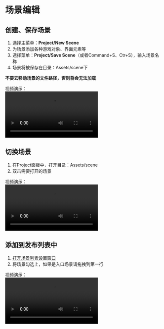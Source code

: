 # 场景编辑

## 创建、保存场景
1. 选择主菜单：__Project/New Scene__
2. 为场景添加各种游戏对象、界面元素等
3. 选择菜单：__Project/Save Scene__（或者Command+S、Ctr+S），输入场景名称
4. 场景将被保存在目录：Assets/scene下
  
__不要去移动场景的文件路径，否则将会无法加载__    

视频演示：  
<video controls="controls" src="../video/create_new_scene.mp4"></video>  

## 切换场景
1. 在Project面板中，打开目录：Assets/scene
2. 双击需要打开的场景  

视频演示：  
<video controls="controls" src="../video/switch_state.mp4"></video>  

## 添加到发布列表中
1. [打开场景列表设置窗口](../Settings/README.md)
2. 将场景勾选上，如果是入口场景请拖拽到第一行    

视频演示：  
<video controls="controls" src="../video/add_state.mp4"></video>  
